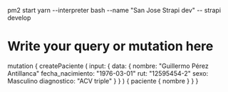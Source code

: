 pm2 start yarn --interpreter bash --name "San Jose Strapi dev" -- strapi develop

# Write your query or mutation here
mutation {
  createPaciente (
    input: {
      data: {
      	nombre: "Guillermo Pérez Antillanca"
        fecha_nacimiento: "1976-03-01"
        rut: "12595454-2"
        sexo: Masculino
        diagnostico: "ACV triple"
      }
    }
  ) {
    paciente {
      nombre
    }
  }
}